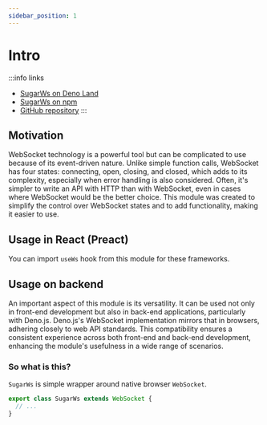```yaml
---
sidebar_position: 1
---
```


# Intro

:::info links

- [SugarWs on Deno Land](https://deno.land/x/sugar_ws)
- [SugarWs on npm](https://www.npmjs.com/package/sugar_ws)
- [GitHub repository](https://github.com/nik-kita/sugar_ws) :::

## Motivation

WebSocket technology is a powerful tool but can be complicated to use because of
its event-driven nature. Unlike simple function calls, WebSocket has four
states: connecting, open, closing, and closed, which adds to its complexity,
especially when error handling is also considered. Often, it's simpler to write
an API with HTTP than with WebSocket, even in cases where WebSocket would be the
better choice. This module was created to simplify the control over WebSocket
states and to add functionality, making it easier to use.

## Usage in React (Preact)

You can import `useWs` hook from this module for these frameworks.

## Usage on backend

An important aspect of this module is its versatility. It can be used not only
in front-end development but also in back-end applications, particularly with
Deno.js. Deno.js's WebSocket implementation mirrors that in browsers, adhering
closely to web API standards. This compatibility ensures a consistent experience
across both front-end and back-end development, enhancing the module's
usefulness in a wide range of scenarios.

### So what is this?

`SugarWs` is simple wrapper around native browser `WebSocket`.

```ts title='fragment from the original code - simple wrapper'
export class SugarWs extends WebSocket {
  // ...
}
```
